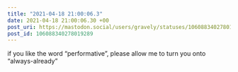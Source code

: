 ```yaml
---
title: "2021-04-18 21:00:06.3"
date: 2021-04-18 21:00:06.30 +00
post_uri: https://mastodon.social/users/gravely/statuses/106088340278019289
post_id: 106088340278019289
---
```

if you like the word “performative”, please allow me to turn you onto “always-already”


